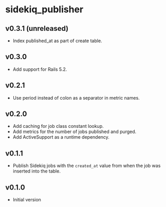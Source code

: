 # sidekiq_publisher

## v0.3.1 (unreleased)
- Index published_at as part of create table.

## v0.3.0
- Add support for Rails 5.2.

## v0.2.1
- Use period instead of colon as a separator in metric names.

## v0.2.0
- Add caching for job class constant lookup.
- Add metrics for the number of jobs published and purged.
- Add ActiveSupport as a runtime dependency.

## v0.1.1
- Publish Sidekiq jobs with the `created_at` value from when the job was inserted
  into the table.

## v0.1.0
- Initial version
